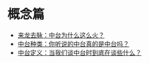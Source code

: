 # 概念篇

- [来龙去脉：中台为什么这么火？](./01.md)
- [中台种类：你听说的中台真的是中台吗？](./02.md)
- [中台定义：当我们谈中台时到底在谈些什么？](./03.md)


<iframe  height="500px" width="100%" frameborder=0 allowfullscreen="true" :src="$withBase('/ads.html')"></iframe>